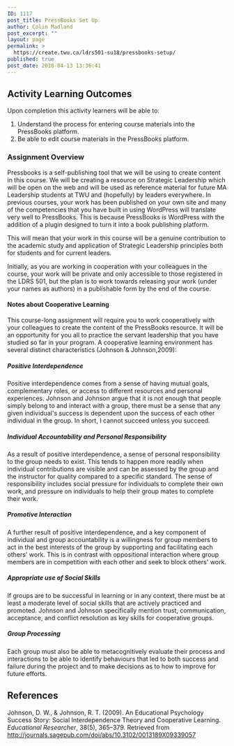 ```yaml
---
ID: 1117
post_title: PressBooks Set Up
author: Colin Madland
post_excerpt: ""
layout: page
permalink: >
  https://create.twu.ca/ldrs501-su18/pressbooks-setup/
published: true
post_date: 2018-04-13 13:36:41
---
```

## Activity Learning Outcomes

Upon completion this activity learners will be able to:

1. Understand the process for entering course materials into the PressBooks platform.
2. Be able to edit course materials in the PressBooks platform.

### Assignment Overview

Pressbooks is a self-publishing tool that we will be using to create content in this course. We will be creating a resource on Strategic Leadership which will be open on the web and will be used as reference material for future MA Leadership students at TWU and (hopefully) by leaders everywhere. In previous courses, your work has been published on your own site and many of the competencies that you have built in using WordPress will translate very well to PressBooks. This is because PressBooks _is_ WordPress with the addition of a plugin designed to turn it into a book publishing platform.

This will mean that your work in this course will be a genuine contribution to the academic study and application of Strategic Leadership principles both for students and for current leaders.

Initially, as you are working in cooperation with your colleagues in the course, your work will be private and only accessible to those registered in the LDRS 501, but the plan is to work towards releasing your work (under your names as authors) in a publishable form by the end of the course.

#### Notes about Cooperative Learning

This course-long assignment will require you to work cooperatively with your colleagues to create the content of the PressBooks resource. It will be an opportunity for you all to practice the servant leadership that you have studied so far in your program. A cooperative learning environment has several distinct characteristics (Johnson &amp; Johnson,2009):

##### Positive Interdependence
Positive interdependence comes from a sense of having mutual goals, complementary roles, or access to different resources and personal experiences. Johnson and Johnson argue that it is not enough that people simply belong to and interact with a group, there must be a sense that any given individual's success is dependent upon the success of each other individual in the group. In short, I cannot succeed unless you succeed.

##### Individual Accountability and Personal Responsibility
As a result of positive interdependence, a sense of personal responsibility to the group needs to exist. This tends to happen more readily when individual contributions are visible and can be assessed by the group and the instructor for quality compared to a specific standard. The sense of responsibility includes social pressure for individuals to complete their own work, and pressure on individuals to help their group mates to complete their work.

##### Promotive Interaction
A further result of positive interdependence, and a key component of individual and group accountability is a willingness for group members to act in the best interests of the group by supporting and facilitating each others' work. This is in contrast with oppositional interaction where group members are in competition with each other and seek to block others' work.

##### Appropriate use of Social Skills
If groups are to be successful in learning or in any context, there must be at least a moderate level of social skills that are actively practiced and promoted. Johnson and Johnson specifically mention trust, communication, acceptance, and conflict resolution as key skills for cooperative groups.

##### Group Processing
Each group must also be able to metacognitively evaluate their process and interactions to be able to identify behaviours that led to both success and failure during the project and to make decisions as to how to improve for future efforts.


## References
Johnson, D. W., &amp; Johnson, R. T. (2009). An Educational Psychology Success Story: Social Interdependence Theory and Cooperative Learning. _Educational Researcher_, 38(5), 365–379. Retrieved from <a href="http://journals.sagepub.com/doi/abs/10.3102/0013189X09339057">http://journals.sagepub.com/doi/abs/10.3102/0013189X09339057</a>